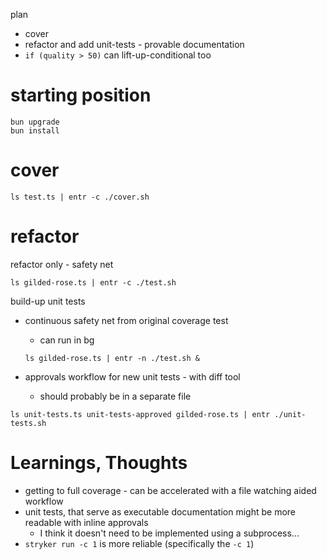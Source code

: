plan

-   cover
-   refactor and add unit-tests - provable documentation
-   `if (quality > 50)` can lift-up-conditional too

# starting position

```shell
bun upgrade
bun install
```

# cover

```shell
ls test.ts | entr -c ./cover.sh
```

# refactor

refactor only - safety net

```shell
ls gilded-rose.ts | entr -c ./test.sh
```

build-up unit tests

-   continuous safety net from original coverage test

    -   can run in bg

    ```shell
    ls gilded-rose.ts | entr -n ./test.sh &
    ```

-   approvals workflow for new unit tests - with diff tool
    -   should probably be in a separate file

```shell
ls unit-tests.ts unit-tests-approved gilded-rose.ts | entr ./unit-tests.sh
```

# Learnings, Thoughts

-   getting to full coverage - can be accelerated with a file watching aided workflow
-   unit tests, that serve as executable documentation might be more readable with inline approvals
    -   I think it doesn't need to be implemented using a subprocess...
-   `stryker run -c 1` is more reliable (specifically the `-c 1`)
